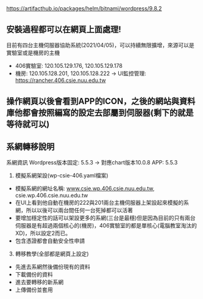 ## 
https://artifacthub.io/packages/helm/bitnami/wordpress/9.8.2

## 安裝過程都可以在網頁上面處理!
目前有四台主機伺服器協助系統(2021/04/05)，可以持續無限擴增，來源可以是實驗室或是機房的主機
* 406實驗室: 120.105.129.176, 120.105.129.178
* 機房: 120.105.128.201, 120.105.128.222 
-> UI監控管理: https://rancher.406.csie.nuu.edu.tw
## 操作網頁以後會看到APP的ICON，之後的網站與資料庫他都會按照編寫的設定去部屬到伺服器(剩下的就是等待就可以)

## 系網轉移說明
系網資訊
Wordpress版本固定: 5.5.3 -> 對應chart版本10.0.8 APP: 5.5.3

1. 模擬系網架設(wp-csie-406.yaml檔案)
  * 模擬系網的網址名稱: www.csie.wp.406.csie.nuu.edu.tw, csie.wp.406.csie.nuu.edu.tw
  * 在UI上看到他自動在機房的222與201兩台主機伺服器上架設起來模擬的系網，所以以後可以兩台間任何一台死掉都可以活著
  * 要增加穩定性的話可以架設更多的系網(三台是最穩)但是因為目前的只有兩台伺服器是有超過兩個核心的(機房)，406實驗室的都是單核心(電腦教室淘汰的XD)，所以設定2而已。
  * 包含憑證都會自動安全性申請

3. 轉移教學(全部都是網頁上設定)
  * 先進去系網然後備份現有的資料
  * 下載備份的資料
  * 進去要轉移的新系網
  * 上傳備份並套用
## 